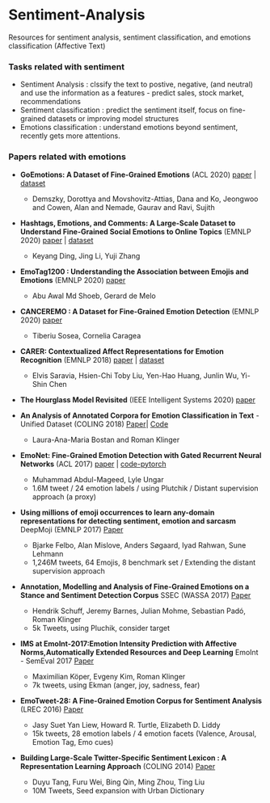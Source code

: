 # Sentiment-Analysis
Resources for sentiment analysis, sentiment classification, and emotions classification (Affective Text)

### Tasks related with sentiment
- Sentiment Analysis : clssify the text to postive, negative, (and neutral) and use the information as a features - predict sales, stock market, recommendations
- Sentiment classification : predict the sentiment itself, focus on fine-grained datasets or improving model structures
- Emotions classification : understand emotions beyond sentiment, recently gets more attentions.

### Papers related with emotions
- **GoEmotions: A Dataset of Fine-Grained Emotions** (ACL 2020) [paper](https://www.aclweb.org/anthology/2020.acl-main.372.pdf) | [dataset](https://github.com/google-research/google-research/tree/master/goemotions)
  - Demszky, Dorottya and Movshovitz-Attias, Dana and Ko, Jeongwoo and Cowen, Alan and Nemade, Gaurav and Ravi, Sujith 

- **Hashtags, Emotions, and Comments: A Large-Scale Dataset to Understand Fine-Grained Social Emotions to Online Topics** (EMNLP 2020) [paper](https://www.aclweb.org/anthology/2020.emnlp-main.106.pdf) | [dataset](https://github.com/polyusmart/HEC-Dataset)
  - Keyang Ding, Jing Li, Yuji Zhang

- **EmoTag1200 : Understanding the Association between Emojis and Emotions** (EMNLP 2020) [paper](https://www.aclweb.org/anthology/2020.emnlp-main.720.pdf)
  - Abu Awal Md Shoeb, Gerard de Melo

- **CANCEREMO : A Dataset for Fine-Grained Emotion Detection** (EMNLP 2020) [paper](https://www.aclweb.org/anthology/2020.emnlp-main.715.pdf) 
  - Tiberiu Sosea, Cornelia Caragea

- **CARER: Contextualized Affect Representations for Emotion Recognition** (EMNLP 2018) [paper](https://www.aclweb.org/anthology/D18-1404.pdf) | [dataset](https://github.com/dair-ai/emotion_dataset)
  - Elvis Saravia, Hsien-Chi Toby Liu, Yen-Hao Huang, Junlin Wu, Yi-Shin Chen

- **The Hourglass Model Revisited** (IEEE Intelligent Systems 2020) [paper](https://sentic.net/hourglass-model-revisited.pdf)

- **An Analysis of Annotated Corpora for Emotion Classification in Text** - Unified Dataset (COLING 2018) [Paper](https://www.aclweb.org/anthology/C18-1179.pdf)| [Code](https://github.com/sarnthil/unify-emotion-datasets)
  - Laura-Ana-Maria Bostan and Roman Klinger

- **EmoNet: Fine-Grained Emotion Detection with Gated Recurrent Neural Networks** (ACL 2017) [paper](https://www.aclweb.org/anthology/P17-1067.pdf) | [code-pytorch](https://github.com/SnowIsWhite/EmoNet-PyTorch)
  - Muhammad Abdul-Mageed, Lyle Ungar
  - 1.6M tweet / 24 emotion labels / using Plutchik / Distant supervision approach (a proxy)

- **Using millions of emoji occurrences to learn any-domain representations for detecting sentiment, emotion and sarcasm** DeepMoji (EMNLP 2017) [Paper](https://arxiv.org/pdf/1708.00524.pdf) 
  - Bjarke Felbo, Alan Mislove, Anders Søgaard, Iyad Rahwan, Sune Lehmann
  - 1,246M tweets, 64 Emojis, 8 benchmark set / Extending the distant supervision approach

- **Annotation, Modelling and Analysis of Fine-Grained Emotions on a Stance and Sentiment Detection Corpus** SSEC (WASSA 2017) [Paper](https://www.aclweb.org/anthology/W17-5203.pdf)
  - Hendrik Schuff, Jeremy Barnes, Julian Mohme, Sebastian Padó, Roman Klinger
  - 5k Tweets, using Pluchik, consider target

- **IMS at EmoInt-2017:Emotion Intensity Prediction with Affective Norms,Automatically Extended Resources and Deep Learning** EmoInt - SemEval 2017 [Paper](https://www.aclweb.org/anthology/W17-5206.pdf)
  - Maximilian Köper, Evgeny Kim, Roman Klinger
  - 7k tweets, using Ekman (anger, joy, sadness, fear)

- **EmoTweet-28: A Fine-Grained Emotion Corpus for Sentiment Analysis** (LREC 2016) [Paper](https://www.aclweb.org/anthology/L16-1183.pdf) 
  - Jasy Suet Yan Liew, Howard R. Turtle, Elizabeth D. Liddy
  - 15k tweets, 28 emotion labels / 4 emotion facets (Valence, Arousal, Emotion Tag, Emo cues)

- **Building Large-Scale Twitter-Specific Sentiment Lexicon : A Representation Learning Approach** (COLING 2014) [Paper](https://www.aclweb.org/anthology/C14-1018.pdf) 
  - Duyu Tang, Furu Wei, Bing Qin, Ming Zhou, Ting Liu
  - 10M Tweets, Seed expansion with Urban Dictionary



